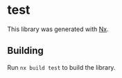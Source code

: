 # test

This library was generated with [Nx](https://nx.dev).

## Building

Run `nx build test` to build the library.
